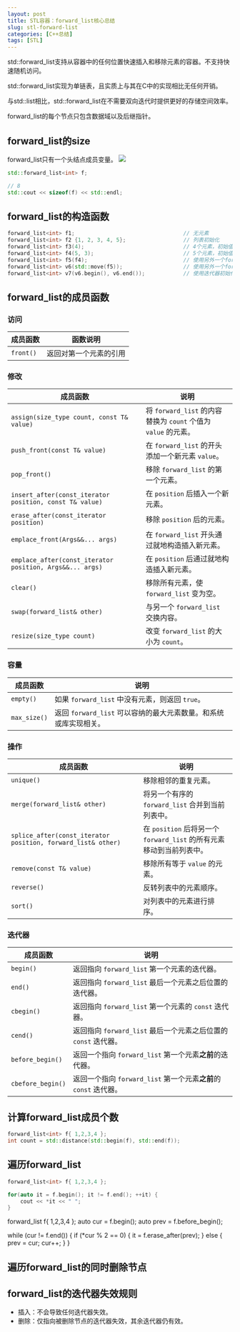 ```yaml
---
layout: post
title: STL容器：forward_list核心总结
slug: stl-forward-list
categories: [C++总结]
tags: [STL]
---
```


std::forward_list支持从容器中的任何位置快速插入和移除元素的容器。不支持快速随机访问。

std::forward_list实现为单链表，且实质上与其在C中的实现相比无任何开销。

与std::list相比，std::forward_list在不需要双向迭代时提供更好的存储空间效率。

forward_list的每个节点只包含数据域以及后继指针。

## forward_list的size
forward_list只有一个头结点成员变量。
![](https://i-blog.csdnimg.cn/blog_migrate/f3f3ebb9ff6e27f5c1a0d986051b693a.png)

```cpp
std::forward_list<int> f;

// 8
std::cout << sizeof(f) << std::endl;
```

## forward_list的构造函数
```cpp
forward_list<int> f1;                                  // 无元素
forward_list<int> f2 {1, 2, 3, 4, 5};                  // 列表初始化
forward_list<int> f3(4);                               // 4个元素，初始值为0
forward_list<int> f4(5, 3);                            // 5个元素，初始值为3
forward_list<int> f5(f4);                              // 使用另外一个forward_list拷贝构造
forward_list<int> v6(std::move(f5));                   // 使用另外一个forward_list移动构造
forward_list<int> v7(v6.begin(), v6.end());            // 使用迭代器初始化[左闭,右开）
```

## forward_list的成员函数

### **访问**

| 成员函数  | 函数说明               |
| --------- | ---------------------- |
| `front()` | 返回对第一个元素的引用 |

### **修改**

| 成员函数                                                 | 说明                                                         |
| -------------------------------------------------------- | ------------------------------------------------------------ |
| `assign(size_type count, const T& value)`                | 将 `forward_list` 的内容替换为 `count` 个值为 `value` 的元素。 |
| `push_front(const T& value)`                             | 在 `forward_list` 的开头添加一个新元素 `value`。             |
| `pop_front()`                                            | 移除 `forward_list` 的第一个元素。                           |
| `insert_after(const_iterator position, const T& value)`  | 在 `position` 后插入一个新元素。                             |
| `erase_after(const_iterator position)`                   | 移除 `position` 后的元素。                                   |
| `emplace_front(Args&&... args)`                          | 在 `forward_list` 开头通过就地构造插入新元素。               |
| `emplace_after(const_iterator position, Args&&... args)` | 在 `position` 后通过就地构造插入新元素。                     |
| `clear()`                                                | 移除所有元素，使 `forward_list` 变为空。                     |
| `swap(forward_list& other)`                              | 与另一个 `forward_list` 交换内容。                           |
| `resize(size_type count)`                                | 改变 `forward_list` 的大小为 `count`。                       |

### **容量**

| 成员函数     | 说明                                                         |
| ------------ | ------------------------------------------------------------ |
| `empty()`    | 如果 `forward_list` 中没有元素，则返回 `true`。              |
| `max_size()` | 返回 `forward_list` 可以容纳的最大元素数量。和系统或库实现相关。 |

### 操作

| 成员函数  | 说明                                            |
| --------- | ----------------------------------------------- |
| `unique()`                                                   | 移除相邻的重复元素。                                         |
| `merge(forward_list& other)`                                 | 将另一个有序的 `forward_list` 合并到当前列表中。             |
| `splice_after(const_iterator position, forward_list& other)` | 在 `position` 后将另一个 `forward_list` 的所有元素移动到当前列表中。 |
| `remove(const T& value)`                                     | 移除所有等于 `value` 的元素。                                |
| `reverse()`                                                  | 反转列表中的元素顺序。                                       |
| `sort()`                                                     | 对列表中的元素进行排序。                                     |

### **迭代器**

| 成员函数          | 说明                                                         |
| ----------------- | ------------------------------------------------------------ |
| `begin()`         | 返回指向 `forward_list` 第一个元素的迭代器。                 |
| `end()`           | 返回指向 `forward_list` 最后一个元素之后位置的迭代器。       |
| `cbegin()`        | 返回指向 `forward_list` 第一个元素的 `const` 迭代器。        |
| `cend()`          | 返回指向 `forward_list` 最后一个元素之后位置的 `const` 迭代器。 |
| `before_begin()`  | 返回一个指向 `forward_list` 第一个元素**之前**的迭代器。     |
| `cbefore_begin()` | 返回一个指向 `forward_list` 第一个元素**之前**的 `const` 迭代器。 |

## 计算forward_list成员个数
```cpp
forward_list<int> f{ 1,2,3,4 };
int count = std::distance(std::begin(f), std::end(f));
```

## 遍历forward_list
```cpp
forward_list<int> f{ 1,2,3,4 };

for(auto it = f.begin(); it != f.end(); ++it) {
    cout << *it << " ";
}
```
forward_list<int> f{ 1,2,3,4 };
auto cur = f.begin();
auto prev = f.before_begin();

while (cur != f.end()) {
    if (*cur % 2 == 0) {
        it = f.erase_after(prev);
    } else {
        prev = cur;
        cur++;
    }
}


## 遍历forward_list的同时删除节点

## forward_list的迭代器失效规则
+ 插入：不会导致任何迭代器失效。
+ 删除：仅指向被删除节点的迭代器失效，其余迭代器仍有效。
